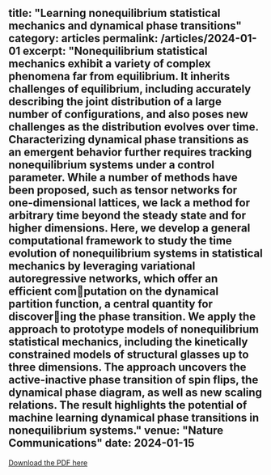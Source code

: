 title: "Learning nonequilibrium statistical mechanics and dynamical phase transitions" 
category: articles
permalink: /articles/2024-01-01
excerpt: "Nonequilibrium statistical mechanics exhibit a variety of complex phenomena
far from equilibrium. It inherits challenges of equilibrium, including accurately
describing the joint distribution of a large number of configurations, and also
poses new challenges as the distribution evolves over time. Characterizing
dynamical phase transitions as an emergent behavior further requires tracking
nonequilibrium systems under a control parameter. While a number of
methods have been proposed, such as tensor networks for one-dimensional
lattices, we lack a method for arbitrary time beyond the steady state and for
higher dimensions. Here, we develop a general computational framework to
study the time evolution of nonequilibrium systems in statistical mechanics by
leveraging variational autoregressive networks, which offer an efficient computation on 
the dynamical partition function, a central quantity for discovering the phase transition.
We apply the approach to prototype models of nonequilibrium statistical mechanics, including 
the kinetically constrained models of structural glasses up to three dimensions. The approach uncovers
the active-inactive phase transition of spin flips, the dynamical phase diagram,
as well as new scaling relations. The result highlights the potential of machine
learning dynamical phase transitions in nonequilibrium systems."
venue: "Nature Communications"
date: 2024-01-15
---

[Download the PDF here](https://ijoc.org/index.php/ijoc/article/download/20811/4455)
